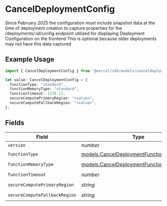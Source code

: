 # CancelDeploymentConfig

Since February 2025 the configuration must include snapshot data at the time of deployment creation to capture properties for the /deployments/:id/config endpoint utilized for displaying Deployment Configuration on the frontend This is optional because older deployments may not have this data captured

## Example Usage

```typescript
import { CancelDeploymentConfig } from "@vercel/sdk/models/canceldeploymentop.js";

let value: CancelDeploymentConfig = {
  functionType: "standard",
  functionMemoryType: "standard",
  functionTimeout: 1378.13,
  secureComputePrimaryRegion: "<value>",
  secureComputeFallbackRegion: "<value>",
};
```

## Fields

| Field                                                                                        | Type                                                                                         | Required                                                                                     | Description                                                                                  |
| -------------------------------------------------------------------------------------------- | -------------------------------------------------------------------------------------------- | -------------------------------------------------------------------------------------------- | -------------------------------------------------------------------------------------------- |
| `version`                                                                                    | *number*                                                                                     | :heavy_minus_sign:                                                                           | N/A                                                                                          |
| `functionType`                                                                               | [models.CancelDeploymentFunctionType](../models/canceldeploymentfunctiontype.md)             | :heavy_check_mark:                                                                           | N/A                                                                                          |
| `functionMemoryType`                                                                         | [models.CancelDeploymentFunctionMemoryType](../models/canceldeploymentfunctionmemorytype.md) | :heavy_check_mark:                                                                           | N/A                                                                                          |
| `functionTimeout`                                                                            | *number*                                                                                     | :heavy_check_mark:                                                                           | N/A                                                                                          |
| `secureComputePrimaryRegion`                                                                 | *string*                                                                                     | :heavy_check_mark:                                                                           | N/A                                                                                          |
| `secureComputeFallbackRegion`                                                                | *string*                                                                                     | :heavy_check_mark:                                                                           | N/A                                                                                          |